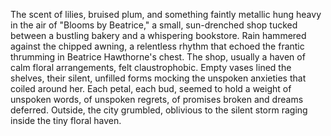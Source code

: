 The scent of lilies, bruised plum, and something faintly metallic hung heavy in the air of "Blooms by Beatrice," a small, sun-drenched shop tucked between a bustling bakery and a whispering bookstore.  Rain hammered against the chipped awning, a relentless rhythm that echoed the frantic thrumming in Beatrice Hawthorne's chest.  The shop, usually a haven of calm floral arrangements, felt claustrophobic.  Empty vases lined the shelves, their silent, unfilled forms mocking the unspoken anxieties that coiled around her.  Each petal, each bud, seemed to hold a weight of unspoken words, of unspoken regrets, of promises broken and dreams deferred.  Outside, the city grumbled, oblivious to the silent storm raging inside the tiny floral haven.
